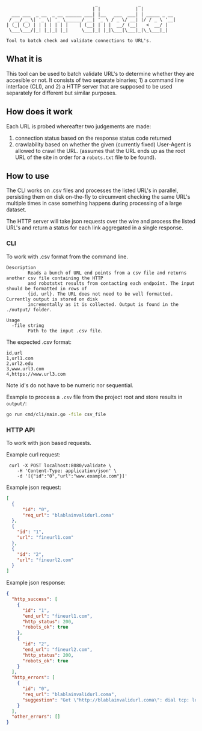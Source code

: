 ```
                                 _               _
                                | |             | |
  ___ ___  _ __  _ __ ______ ___| |__   ___  ___| | _____ _ __
 / __/ _ \| '_ \| '_ \______/ __| '_ \ / _ \/ __| |/ / _ \ '__|
| (_| (_) | | | | | | |    | (__| | | |  __/ (__|   <  __/ |
 \___\___/|_| |_|_| |_|     \___|_| |_|\___|\___|_|\_\___|_|

Tool to batch check and validate connections to URL's.
```

## What it is
This tool can be used to batch validate URL's to determine whether they are accesible or not.
It consists of two separate binaries; 1) a command line interface (CLI), and 2) a HTTP server that
are supposed to be used separately for different but similar purposes.

## How does it work
Each URL is probed whereafter two judgements are made:
1. connection status based on the response status code returned
2. crawlability based on whether the given (currently fixed) User-Agent is allowed to crawl the URL.
   (assumes that the URL ends up as the root URL of the site in order for a `robots.txt` file to be
   found).

## How to use
The CLI works on .csv files and processes the listed URL's in parallel, persisting
them on disk on-the-fly to circumvent checking the same URL's multiple times in case
something happens during processing of a large dataset.

The HTTP server will take json requests over the wire and process the listed URL's and return
a status for each link aggregated in a single response.

### CLI
To work with .csv format from the command line.

```
Description
        Reads a bunch of URL end points from a csv file and returns another csv file containing the HTTP
        and robotstxt results from contacting each endpoint. The input should be formatted in rows of
        {id, url}. The URL does not need to be well formatted. Currently output is stored on disk
        incrementally as it is collected. Output is found in the ./output/ folder.

Usage
  -file string
        Path to the input .csv file.
```

The expected .csv format:
```csv
id,url
1,url1.com
2,url2.edu
3,www.url3.com
4,https://www.url3.com
```
Note id's do not have to be numeric nor sequential.

Example to process a `.csv` file from the project root and store results in `output/`:
```bash
go run cmd/cli/main.go -file csv_file
```

### HTTP API
To work with json based requests.

Example curl request:
```
 curl -X POST localhost:8080/validate \
 	-H 'Content-Type: application/json' \
 	-d '[{"id":"0","url":"www.example.com"}]'
```

Example json request:
```json
[
  {
      "id": "0",
      "req_url": "blablainvalidurl.coma"
  },
  {
    "id": "1",
    "url": "fineurl1.com"
  },
  {
    "id": "2",
    "url": "fineurl2.com"
  }
]
```

Example json response:
```json
{
  "http_success": [
    {
      "id": "1",
      "end_url": "fineurl1.com",
      "http_status": 200,
      "robots_ok": true
    },
    {
      "id": "2",
      "end_url": "fineurl2.com",
      "http_status": 200,
      "robots_ok": true
    }
  ],
  "http_errors": [
    {
      "id": "0",
      "req_url": "blablainvalidurl.coma",
      "suggestion": "Get \"http://blablainvalidurl.coma\": dial tcp: lookup blablainvalidurl.coma: no such host"
    }
  ],
  "other_errors": []
}
```
